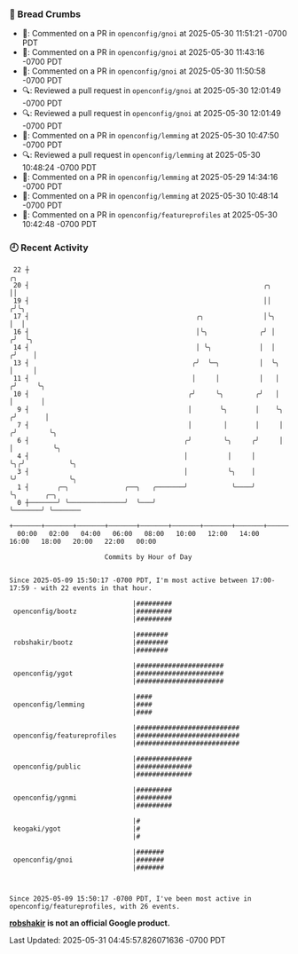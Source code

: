 ### 🍞 Bread Crumbs

 * 💬: Commented on a PR in  `openconfig/gnoi` at 2025-05-30 11:51:21 -0700 PDT
 * 💬: Commented on a PR in  `openconfig/gnoi` at 2025-05-30 11:43:16 -0700 PDT
 * 💬: Commented on a PR in  `openconfig/gnoi` at 2025-05-30 11:50:58 -0700 PDT
 * 🔍: Reviewed a pull request in  `openconfig/gnoi` at 2025-05-30 12:01:49 -0700 PDT
 * 🔍: Reviewed a pull request in  `openconfig/gnoi` at 2025-05-30 12:01:49 -0700 PDT
 * 💬: Commented on a PR in  `openconfig/lemming` at 2025-05-30 10:47:50 -0700 PDT
 * 🔍: Reviewed a pull request in  `openconfig/lemming` at 2025-05-30 10:48:24 -0700 PDT
 * 💬: Commented on a PR in  `openconfig/lemming` at 2025-05-29 14:34:16 -0700 PDT
 * 💬: Commented on a PR in  `openconfig/lemming` at 2025-05-30 10:48:14 -0700 PDT
 * 💬: Commented on a PR in  `openconfig/featureprofiles` at 2025-05-30 10:42:48 -0700 PDT

### 🕘 Recent Activity
```
 22 ┼                                                                        ╭╮
 20 ┤                                                           ╭╮           ││
 19 ┤                                                           ││          ╭╯╰╮
 17 ┤                                          ╭╮               │╰╮         │  │
 16 ┤                                          │╰╮             ╭╯ │        ╭╯  ╰╮
 14 ┤                                          │ ╰╮            │  │       ╭╯    │
 13 ┤                                         ╭╯  ╰─╮          │  ╰╮      │     │
 11 ┤                                         │     │          │   │     ╭╯     ╰╮
 10 ┤                                        ╭╯     ╰╮        ╭╯   │     │       │
  9 ┤                                        │       ╰╮       │    ╰╮   ╭╯       │
  7 ┤                                        │        │       │     │  ╭╯        ╰╮
  6 ┤                                       ╭╯        ╰╮     ╭╯     │  │          ╰╮
  4 ┤                                       │          │     │      ╰╮╭╯           ╰╮
  3 ┤                                       │          ╰╮    │       ╰╯             ╰╮
  1 ┤       ╭─╮              ╭──╮   ╭───────╯           ╰────╯                       ╰╮       ╭─╮
  0 ┼───────╯ ╰──────────────╯  ╰───╯                                                 ╰───────╯ ╰───────
    +───────+───────+───────+───────+───────+───────+───────+───────+───────+───────+───────+───────+────
  00:00   02:00   04:00   06:00   08:00   10:00   12:00   14:00   16:00   18:00   20:00   22:00   00:00   

						Commits by Hour of Day


Since 2025-05-09 15:50:17 -0700 PDT, I'm most active between 17:00-17:59 - with 22 events in that hour.

```



```
                               |#########
 openconfig/bootz              |#########
                               |#########

                               |########
 robshakir/bootz               |########
                               |########

                               |######################
 openconfig/ygot               |######################
                               |######################

                               |####
 openconfig/lemming            |####
                               |####

                               |##########################
 openconfig/featureprofiles    |##########################
                               |##########################

                               |##############
 openconfig/public             |##############
                               |##############

                               |#########
 openconfig/ygnmi              |#########
                               |#########

                               |#
 keogaki/ygot                  |#
                               |#

                               |#######
 openconfig/gnoi               |#######
                               |#######



Since 2025-05-09 15:50:17 -0700 PDT, I've been most active in openconfig/featureprofiles, with 26 events.

```
**[robshakir](mailto:robjs@google.com) is not an official Google product.**  


Last Updated: 2025-05-31 04:45:57.826071636 -0700 PDT

